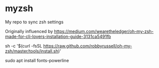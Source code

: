 # myzsh
My repo to sync zsh settings 

Originally influenced by https://medium.com/wearetheledger/oh-my-zsh-made-for-cli-lovers-installation-guide-3131ca5491fb

sh -c '$(curl -fsSL https://raw.github.com/robbyrussell/oh-my-zsh/master/tools/install.sh)'

sudo apt install fonts-powerline
